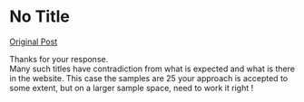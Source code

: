 # No Title

[Original Post](https://discourse.onlinedegree.iitm.ac.in/t/165959/156)

<p>Thanks for your response.<br>
Many such titles have contradiction from what is expected and what is there in the website. This case the samples are 25 your approach is accepted to some extent, but on a larger sample space, need to work it right !</p>